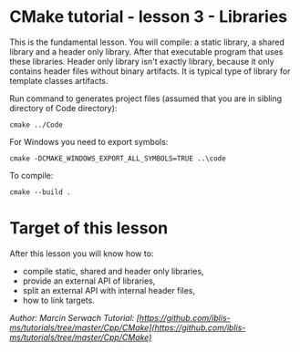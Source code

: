 # CMake tutorial - lesson 3 - Libraries
This is the fundamental lesson. You will compile: a static library, a shared library and a header only library. After that executable program that uses these libraries. Header only library isn't exactly library, because it only contains header files without binary artifacts. It is typical type of library for template classes artifacts.

Run command to generates project files (assumed that you are in sibling directory of Code directory):
```
cmake ../Code
```
For Windows you need to export symbols:
```
cmake -DCMAKE_WINDOWS_EXPORT_ALL_SYMBOLS=TRUE ..\code
```

To compile:
```
cmake --build .
```


# Target of this lesson
After this lesson you will know how to:
- compile static, shared and header only libraries,
- provide an external API of libraries,
- split an external API with internal header files,
- how to link targets.


*Author: Marcin Serwach*
*Tutorial: [https://github.com/iblis-ms/tutorials/tree/master/Cpp/CMake](https://github.com/iblis-ms/tutorials/tree/master/Cpp/CMake)*
